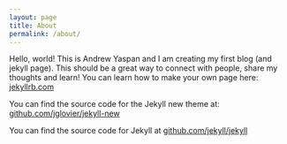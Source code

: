 ```yaml
---
layout: page
title: About
permalink: /about/
---
```


Hello, world!  This is Andrew Yaspan and I am creating my first blog (and jekyll page).  This should be a great way to connect with people, share my thoughts and learn!  You can learn how to make your own page here: [jekyllrb.com](http://jekyllrb.com/)

You can find the source code for the Jekyll new theme at: [github.com/jglovier/jekyll-new](https://github.com/jglovier/jekyll-new)

You can find the source code for Jekyll at [github.com/jekyll/jekyll](https://github.com/jekyll/jekyll)
